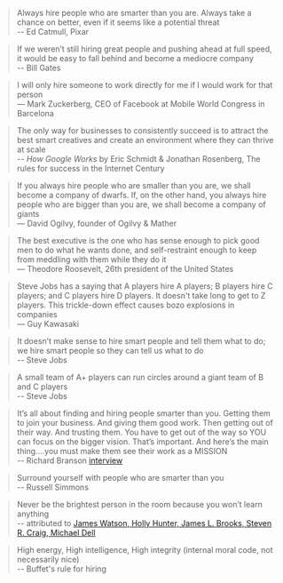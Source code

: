 > Always hire people who are smarter than you are. Always take a chance on better, even if it seems like a potential threat  
> -- Ed Catmull, Pixar

> If we weren’t still hiring great people and pushing ahead at full speed, it would be easy to fall behind and become a mediocre company  
> -- Bill Gates

> I will only hire someone to work directly for me if I would work for that person  
> — Mark Zuckerberg, CEO of Facebook at Mobile World Congress in Barcelona


> The only way for businesses to consistently succeed is to attract the best smart creatives and create an environment where they can thrive at scale  
> -- _How Google Works_ by Eric Schmidt & Jonathan Rosenberg, The rules for success in the Internet Century

> If you always hire people who are smaller than you are, we shall become a company of dwarfs. If, on the other hand, you always hire people who are bigger than you are, we shall become a company of giants  
> — David Ogilvy, founder of Ogilvy & Mather

> The best executive is the one who has sense enough to pick good men to do what he wants done, and self-restraint enough to keep from meddling with them while they do it  
> — Theodore Roosevelt, 26th president of the United States

> Steve Jobs has a saying that A players hire A players; B players hire C players; and C players hire D players. It doesn't take long to get to Z players. This trickle-down effect causes bozo explosions in companies  
> ― Guy Kawasaki

> It doesn’t make sense to hire smart people and tell them what to do; we hire smart people so they can tell us what to do  
> -- Steve Jobs

> A small team of A+ players can run circles around a giant team of B and C players  
> -- Steve Jobs

> It’s all about finding and hiring people smarter than you. Getting them to join your business. And giving them good work. Then getting out of their way. And trusting them. You have to get out of the way so YOU can focus on the bigger vision. That’s important. And here’s the main thing….you must make them see their work as a MISSION  
>  -- Richard Branson [interview](http://www.mindvalleyinsights.com/a-conversation-with-richard-branson/)

> Surround yourself with people who are smarter than you  
> -- Russell Simmons

> Never be the brightest person in the room because you won’t learn anything  
> -- attributed to [James Watson, Holly Hunter, James L. Brooks, Steven R. Craig, Michael Dell](https://quoteinvestigator.com/2019/02/21/bright/)

> High energy, High intelligence, High integrity (internal moral code, not necessarily nice)  
> -- Buffet's rule for hiring
